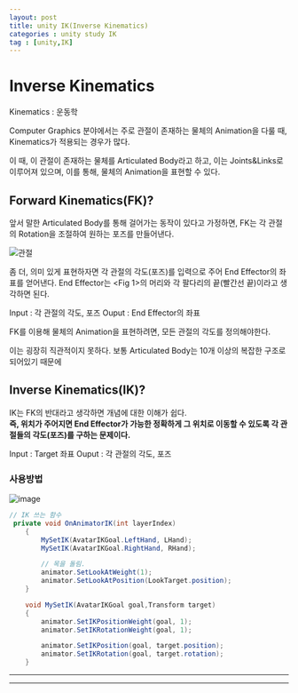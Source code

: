 ```yaml
---
layout: post
title: unity IK(Inverse Kinematics)
categories : unity study IK
tag : [unity,IK]
---
```


# Inverse Kinematics

Kinematics : 운동학

Computer Graphics 분야에서는 주로 관절이 존재하는 물체의 Animation을 다룰 때, Kinematics가 적용되는 경우가 많다.

이 때, 이 관절이 존재하는 물체를 Articulated Body라고 하고, 이는 Joints&Links로 이루어져 있으며, 이를 통해, 물체의 Animation을 표현할 수 있다.

## Forward Kinematics(FK)?
앞서 말한 Articulated Body를 통해 걸어가는 동작이 있다고 가정하면, FK는 각 관절의 Rotation을 조절하여 원하는 포즈를 만들어낸다. 

![관절](https://github.com/kcheee/kcheee/assets/86779278/34174074-bda3-4127-8339-24db6be90325)


좀 더, 의미 있게 표현하자면 각 관절의 각도(포즈)를 입력으로 주어 End Effector의 좌표를 얻어낸다. End Effector는 <Fig 1>의 머리와 각 팔다리의 끝(빨간선 끝)이라고 생각하면 된다. 

 
Input :	각 관절의 각도, 포즈
Ouput : End Effector의 좌표
 

FK를 이용해 물체의 Animation을 표현하려면, 모든 관절의 각도를 정의해야한다.

이는 굉장히 직관적이지 못하다. 보통 Articulated Body는 10개 이상의 복잡한 구조로 되어있기 때문에


## Inverse Kinematics(IK)?

 IK는 FK의 반대라고 생각하면 개념에 대한 이해가 쉽다.    
 **즉, 위치가 주어지면 End Effector가 가능한 정확하게 그 위치로 이동할 수 있도록 각 관절들의 각도(포즈)를 구하는 문제이다.**

Input : Target 좌표
Ouput : 각 관절의 각도, 포즈   

   


### 사용방법

![image](https://github.com/kcheee/kcheee/assets/86779278/4969b739-5df8-4f1e-9bd3-dacf29d89501)


```c#
// IK 쓰는 함수
 private void OnAnimatorIK(int layerIndex)
    {
        MySetIK(AvatarIKGoal.LeftHand, LHand);
        MySetIK(AvatarIKGoal.RightHand, RHand);

        // 목을 돌림.
        animator.SetLookAtWeight(1);
        animator.SetLookAtPosition(LookTarget.position);
    }

    void MySetIK(AvatarIKGoal goal,Transform target)
    {
        animator.SetIKPositionWeight(goal, 1);
        animator.SetIKRotationWeight(goal, 1);

        animator.SetIKPosition(goal, target.position);
        animator.SetIKRotation(goal, target.rotation);
    }
```

---   
---
